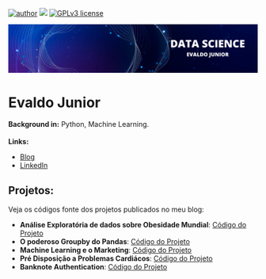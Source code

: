 
[![author](https://img.shields.io/badge/author-evaldojunior-red.svg)](https://www.linkedin.com/in/evaldo-junior-89094244/) [![](https://img.shields.io/badge/python-3.7+-blue.svg)](https://www.python.org/downloads/release/python-365/) [![GPLv3 license](https://img.shields.io/badge/License-GPLv3-blue.svg)](http://perso.crans.org/besson/LICENSE.html)

<p align="center">
  <img src="banner.png" >
</p>

# Evaldo Junior
<sub></sub>
**Background in:** Python, Machine Learning.

**Links:**
* [Blog](https://evaldoj.com)
* [LinkedIn](https://www.linkedin.com/in/evaldo-junior-89094244/)



## Projetos:
Veja os códigos fonte dos projetos publicados no meu blog:

* **Análise Exploratória de dados sobre Obesidade Mundial**: [Código do Projeto](https://bit.ly/34PYVpE)
* **O poderoso Groupby do Pandas**: [Código do Projeto](https://bit.ly/3sW91O8)
* **Machine Learning e o Marketing**: [Código do Projeto](https://bit.ly/3pghJFZ)
* **Pré Disposição a Problemas Cardiácos**: [Código do Projeto](https://github.com/j2evaldo/PREVISAO-DE-DOENCAS-CARDIACAS/blob/main/!hart.ipynb)
* **Banknote Authentication**: [Código do Projeto](https://github.com/j2evaldo/banknote_authentication/blob/main/banknote_authentication.ipynb)
